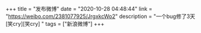 +++
title = "发布微博"
date = "2020-10-28 04:48:44"
link = "https://weibo.com/2381077925/JrgxkcWo2"
description = "一个bug修了3天[笑cry][笑cry] "
tags = ["新浪微博"]
+++
